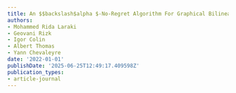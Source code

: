 ```yaml
---
title: An $$backslash$alpha $-No-Regret Algorithm For Graphical Bilinear Bandits
authors:
- Mohammed Rida Laraki
- Geovani Rizk
- Igor Colin
- Albert Thomas
- Yann Chevaleyre
date: '2022-01-01'
publishDate: '2025-06-25T12:49:17.409598Z'
publication_types:
- article-journal
---
```

